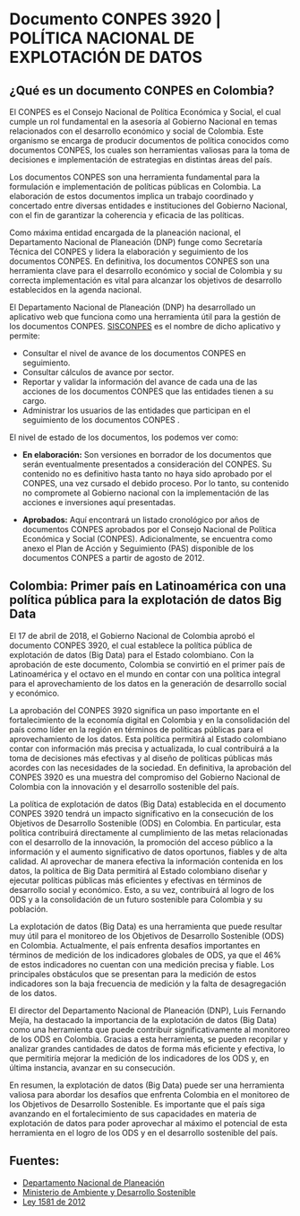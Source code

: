 # Documento CONPES 3920 | POLÍTICA NACIONAL DE EXPLOTACIÓN DE DATOS

## ¿Qué es un documento CONPES en Colombia?

El CONPES es el Consejo Nacional de Política Económica y Social, el cual cumple un rol fundamental en la asesoría al Gobierno Nacional en temas relacionados con el desarrollo económico y social de Colombia. Este organismo se encarga de producir documentos de política conocidos como documentos CONPES, los cuales son herramientas valiosas para la toma de decisiones e implementación de estrategias en distintas áreas del país.

Los documentos CONPES son una herramienta fundamental para la formulación e implementación de políticas públicas en Colombia. La elaboración de estos documentos implica un trabajo coordinado y concertado entre diversas entidades e instituciones del Gobierno Nacional, con el fin de garantizar la coherencia y eficacia de las políticas.

Como máxima entidad encargada de la planeación nacional, el Departamento Nacional de Planeación (DNP) funge como Secretaría Técnica del CONPES y lidera la elaboración y seguimiento de los documentos CONPES. En definitiva, los documentos CONPES son una herramienta clave para el desarrollo económico y social de Colombia y su correcta implementación es vital para alcanzar los objetivos de desarrollo establecidos en la agenda nacional.

El Departamento Nacional de Planeación (DNP) ha desarrollado un aplicativo web que funciona como una herramienta útil para la gestión de los documentos CONPES. [SISCONPES](https://sisconpes.dnp.gov.co/SisCONPESWeb/) es el nombre de dicho aplicativo y permite:

- Consultar el nivel de avance de los documentos CONPES en seguimiento.
- Consultar cálculos de avance por sector.
- Reportar y validar la información del avance de cada una de las acciones de los documentos CONPES que las entidades tienen a su cargo.
- Administrar los usuarios de las entidades que participan en el seguimiento de los documentos CONPES .

El nivel de estado de los documentos, los podemos ver como:

- **En elaboración:** Son versiones en borrador de los documentos que serán eventualmente presentados a consideración del CONPES. Su contenido no es definitivo hasta tanto no haya sido aprobado por el CONPES, una vez cursado el debido proceso. Por lo tanto, su contenido no compromete al Gobierno nacional con la implementación de las acciones e inversiones aquí presentadas.

- **Aprobados:** Aquí encontrará un listado cronológico por años de documentos CONPES aprobados por el Consejo Nacional de Política Económica y Social (CONPES). Adicionalmente, se encuentra como anexo el Plan de Acción y Seguimiento (PAS) disponible de los documentos CONPES a partir de agosto de 2012.

## Colombia: Primer país en Latinoamérica con una política pública para la explotación de datos Big Data

El 17 de abril de 2018, el Gobierno Nacional de Colombia aprobó el documento CONPES 3920, el cual establece la política pública de explotación de datos (Big Data) para el Estado colombiano. Con la aprobación de este documento, Colombia se convirtió en el primer país de Latinoamérica y el octavo en el mundo en contar con una política integral para el aprovechamiento de los datos en la generación de desarrollo social y económico.

La aprobación del CONPES 3920 significa un paso importante en el fortalecimiento de la economía digital en Colombia y en la consolidación del país como líder en la región en términos de políticas públicas para el aprovechamiento de los datos. Esta política permitirá al Estado colombiano contar con información más precisa y actualizada, lo cual contribuirá a la toma de decisiones más efectivas y al diseño de políticas públicas más acordes con las necesidades de la sociedad. En definitiva, la aprobación del CONPES 3920 es una muestra del compromiso del Gobierno Nacional de Colombia con la innovación y el desarrollo sostenible del país.

La política de explotación de datos (Big Data) establecida en el documento CONPES 3920 tendrá un impacto significativo en la consecución de los Objetivos de Desarrollo Sostenible (ODS) en Colombia. En particular, esta política contribuirá directamente al cumplimiento de las metas relacionadas con el desarrollo de la innovación, la promoción del acceso público a la información y el aumento significativo de datos oportunos, fiables y de alta calidad. Al aprovechar de manera efectiva la información contenida en los datos, la política de Big Data permitirá al Estado colombiano diseñar y ejecutar políticas públicas más eficientes y efectivas en términos de desarrollo social y económico. Esto, a su vez, contribuirá al logro de los ODS y a la consolidación de un futuro sostenible para Colombia y su población.

La explotación de datos (Big Data) es una herramienta que puede resultar muy útil para el monitoreo de los Objetivos de Desarrollo Sostenible (ODS) en Colombia. Actualmente, el país enfrenta desafíos importantes en términos de medición de los indicadores globales de ODS, ya que el 46% de estos indicadores no cuentan con una medición precisa y fiable. Los principales obstáculos que se presentan para la medición de estos indicadores son la baja frecuencia de medición y la falta de desagregación de los datos.

El director del Departamento Nacional de Planeación (DNP), Luis Fernando Mejía, ha destacado la importancia de la explotación de datos (Big Data) como una herramienta que puede contribuir significativamente al monitoreo de los ODS en Colombia. Gracias a esta herramienta, se pueden recopilar y analizar grandes cantidades de datos de forma más eficiente y efectiva, lo que permitiría mejorar la medición de los indicadores de los ODS y, en última instancia, avanzar en su consecución.

En resumen, la explotación de datos (Big Data) puede ser una herramienta valiosa para abordar los desafíos que enfrenta Colombia en el monitoreo de los Objetivos de Desarrollo Sostenible. Es importante que el país siga avanzando en el fortalecimiento de sus capacidades en materia de explotación de datos para poder aprovechar al máximo el potencial de esta herramienta en el logro de los ODS y en el desarrollo sostenible del país.

## Fuentes:

- [Departamento Nacional de Planeación](https://bit.ly/3oeVHWk)
- [Ministerio de Ambiente y Desarrollo Sostenible](https://bit.ly/3TRjMhT)
- [Ley 1581 de 2012](https://bit.ly/3KlPEIo)
